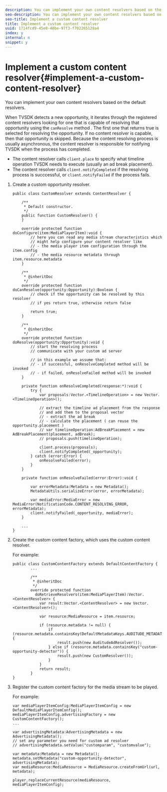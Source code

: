 ```yaml
---
description: You can implement your own content resolvers based on the default resolvers.
seo-description: You can implement your own content resolvers based on the default resolvers.
seo-title: Implement a custom content resolver
title: Implement a custom content resolver
uuid: 1714fcd9-45e0-48be-97f3-f702265128a4
index: y
internal: n
snippet: y
---
```


# Implement a custom content resolver{#implement-a-custom-content-resolver}

You can implement your own content resolvers based on the default resolvers.

 When TVSDK detects a new opportunity, it iterates through the registered content resolvers looking for one that is capable of resolving that opportunity  using the `canResolve` method . The first one that returns true is selected for resolving the opportunity. If no content resolver is capable, then that opportunity is skipped. Because the content resolving process is usually asynchronous, the content resolver is responsible for notifying TVSDK when the process has completed.

* The content resolver calls `client.place` to specify what timeline operation TVSDK needs to execute (usually an ad break placement). 
* The content resolver calls `client.notifyCompleted` if the resolving process is succcessful, or `client.notifyFailed` if the process fails.

1. Create a custom opportunity resolver.

   ```
   public class CustomResolver extends ContentResolver { 
     
       /** 
        * Default constructor. 
        */ 
       public function CustomResolver() { 
       } 
     
       override protected function doConfigure(item:MediaPlayerItem):void { 
           // here you can read any media stream characteristics which 
           // might help configure your content resolver like 
           // - the media player item configuration through the item.config 
           // - the media resource metadata through item.resource.metadata 
       } 
     
       /** 
        * @inheritDoc 
        */ 
       override protected function doCanResolve(opportunity:Opportunity):Boolean { 
           // check if the opportunity can be resolved by this resolver 
           // if yes return true, otherwise return false 
             
           return true; 
       } 
     
       /** 
        * @inheritDoc 
        */ 
       override protected function doResolve(opportunity:Opportunity):void { 
           // start the resolving process 
           // communicate with your custom ad server 
     
           // in this example we assume that: 
           // - if successful, onResolveCompleted method will be invoked 
           // - if failed, onResolveFailed method will be invoked 
       } 
     
       private function onResolveCompleted(response:*):void { 
           try { 
               var proposals:Vector.<TimelineOperation> = new Vector.<TimelineOperation>(); 
                 
               // extract the timeline ad placement from the response 
               // and add them to the proposal vector 
               // - extract the ad break 
               // - calculate the placement ( can reuse the opportunity.placement ) 
               // var timelineOperation:AdBreakPlacement = new AdBreakPlacement(placement, adBreak); 
               // proposals.push(timelineOperation); 
                 
               client.process(proposals); 
               client.notifyCompleted(_opportunity); 
           } catch (error:Error) { 
               onResolveFailed(error); 
           } 
       } 
     
       private function onResolveFailed(error:Error):void { 
     
           var errorMetadata:Metadata = new Metadata(); 
           MetadataUtils.serializeError(error, errorMetadata); 
     
           var mediaError:MediaError = new MediaError(NotificationCode.CONTENT_RESOLVING_ERROR, errorMetadata); 
           client.notifyFailed(_opportunity, mediaError); 
       } 
         
       ... 
   }
   ```

1. Create the custom content factory, which uses the custom content resolver.

   For example:

   ```
   public class CustomContentFactory extends DefaultContentFactory { 
           ... 
     
           /** 
            * @inheritDoc 
            */ 
           override protected function  
             doRetrieveResolvers(item:MediaPlayerItem):Vector.<ContentResolver> { 
               var result:Vector.<ContentResolver> = new Vector.<ContentResolver>(); 
     
               var resource:MediaResource = item.resource; 
     
               if (resource.metadata != null) { 
                   if (resource.metadata.containsKey(DefaultMetadataKeys.AUDITUDE_METADATA_KEY)) { 
                       result.push(new AuditudeAdResolver()); 
                   } else if (resource.metadata.containsKey("custom-opportunity-detector")) { 
                       result.push(new CustomResolver()); 
                   } 
               } 
               return result; 
           } 
   }
   ```

1. Register the custom content factory for the media stream to be played.

   For example:

   ```
   var mediaPlayerItemConfig:MediaPlayerItemConfig = new DefaultMediaPlayerItemConfig(); 
   mediaPlayerItemConfig.advertisingFactory = new CustomContentFactory(); 
   ... 
     
   var advertisingMetadata:AdvertisingMetadata = new AdvertisingMetadata(); 
   // set any parameter you need for custom ad resolver 
   // advertisingMetadata.setValue("customparam", "customvalue"); 
     
   var metadata:Metadata = new Metadata(); 
   metadata.setMetadata("custom-opportunity-detector", advertisingMetadata); 
   var mediaResource:MediaResource = MediaResource.createFromUrl(url, metadata);

   player.replaceCurrentResource(mediaResource, mediaPlayerItemConfig);
   ```

